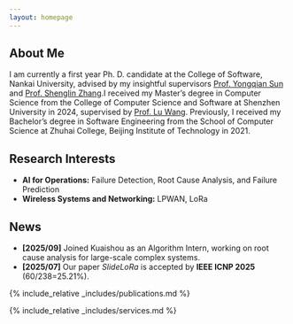 ```yaml
---
layout: homepage
---
```


## About Me

I am currently a first year Ph. D. candidate at the College of Software, Nankai University, advised by my insightful supervisors [Prof. Yongqian Sun](https://nkcs.iops.ai/yongqiansun/) and [Prof. Shenglin Zhang](https://nkcs.iops.ai/shenglinzhang/).I received my Master’s degree in Computer Science from the College of Computer Science and Software at Shenzhen University in 2024, supervised by [Prof. Lu Wang](https://luwang-szu.github.io/). Previously, I received my Bachelor’s degree in Software Engineering from the School of Computer Science at Zhuhai College, Beijing Institute of Technology in 2021.

## Research Interests

- **AI for Operations:** Failure Detection, Root Cause Analysis, and Failure Prediction  
- **Wireless Systems and Networking:** LPWAN, LoRa

## News

- **[2025/09]** Joined Kuaishou as an Algorithm Intern, working on root cause analysis for large-scale complex systems.
- **[2025/07]** Our paper *SlideLoRa* is accepted by **IEEE ICNP 2025** (60/238=25.21%).

{% include_relative _includes/publications.md %}

{% include_relative _includes/services.md %}

